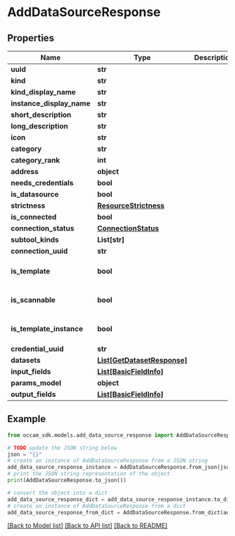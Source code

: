 # AddDataSourceResponse


## Properties

Name | Type | Description | Notes
------------ | ------------- | ------------- | -------------
**uuid** | **str** |  | 
**kind** | **str** |  | 
**kind_display_name** | **str** |  | 
**instance_display_name** | **str** |  | [optional] 
**short_description** | **str** |  | 
**long_description** | **str** |  | 
**icon** | **str** |  | 
**category** | **str** |  | 
**category_rank** | **int** |  | 
**address** | **object** |  | 
**needs_credentials** | **bool** |  | 
**is_datasource** | **bool** |  | 
**strictness** | [**ResourceStrictness**](ResourceStrictness.md) |  | 
**is_connected** | **bool** |  | 
**connection_status** | [**ConnectionStatus**](ConnectionStatus.md) |  | 
**subtool_kinds** | **List[str]** |  | [optional] 
**connection_uuid** | **str** |  | [optional] 
**is_template** | **bool** |  | [optional] [default to False]
**is_scannable** | **bool** |  | [optional] [default to False]
**is_template_instance** | **bool** |  | [optional] [default to False]
**credential_uuid** | **str** |  | [optional] 
**datasets** | [**List[GetDatasetResponse]**](GetDatasetResponse.md) |  | [optional] 
**input_fields** | [**List[BasicFieldInfo]**](BasicFieldInfo.md) |  | [optional] 
**params_model** | **object** |  | [optional] 
**output_fields** | [**List[BasicFieldInfo]**](BasicFieldInfo.md) |  | [optional] 

## Example

```python
from occam_sdk.models.add_data_source_response import AddDataSourceResponse

# TODO update the JSON string below
json = "{}"
# create an instance of AddDataSourceResponse from a JSON string
add_data_source_response_instance = AddDataSourceResponse.from_json(json)
# print the JSON string representation of the object
print(AddDataSourceResponse.to_json())

# convert the object into a dict
add_data_source_response_dict = add_data_source_response_instance.to_dict()
# create an instance of AddDataSourceResponse from a dict
add_data_source_response_from_dict = AddDataSourceResponse.from_dict(add_data_source_response_dict)
```
[[Back to Model list]](../README.md#documentation-for-models) [[Back to API list]](../README.md#documentation-for-api-endpoints) [[Back to README]](../README.md)


